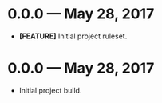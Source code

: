 # 0.0.0 &mdash; May 28, 2017

- **[FEATURE]** Initial project ruleset.


# 0.0.0 &mdash; May 28, 2017

- Initial project build.
